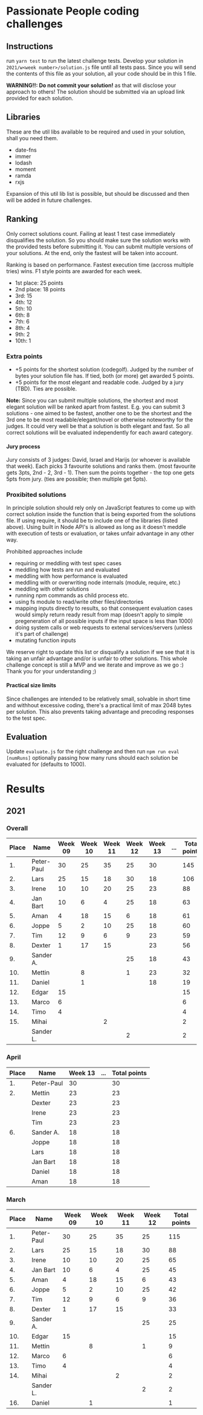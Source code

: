 # Passionate People coding challenges
## Instructions

run `yarn test` to run the latest challenge tests.
Develop your solution in `2021/w<week number>/solution.js` file until all tests pass.
Since you will send the contents of this file as your solution, all your code should be in this 1 file.

**WARNING!!: Do not commit your solution!** as that will disclose your approach to others!
The solution should be submitted via an upload link provided for each solution.

## Libraries

These are the util libs available to be required and used in your solution, shall you need them.

- date-fns
- immer
- lodash
- moment
- ramda
- rxjs

Expansion of this util lib list is possible, but should be discussed and then will be added in future challenges.


## Ranking
Only correct solutions count. Failing at least 1 test case immediately disqualifies the solution.
So you should make sure the solution works with the provided tests before submitting it.
You can submit multiple versions of your solutions. At the end, only the fastest will be taken into account.

Ranking is based on performance. Fastest execution time (accross multiple tries) wins. F1 style points are awarded for each week.
- 1st place: 25 points
- 2nd place: 18 points
- 3rd: 15
- 4th: 12
- 5th: 10
- 6th: 8
- 7th: 6
- 8th: 4
- 9th: 2
- 10th: 1

### Extra points

- +5 points for the shortest solution (codegolf). Judged by the number of bytes your solution file has. If tied, both (or more) get awarded 5 points.
- +5 points for the most elegant and readable code. Judged by a jury (TBD). Ties are possible.

**Note:** Since you can submit multiple solutions, the shortest and most elegant solution will be ranked apart from fastest. E.g. you can submit 3 solutions - one aimed to be fastest, another one to be the shortest and the 3rd one to be most readable/elegant/novel or otherwise noteworthy for the judges. It could very well be that a solution is both elegant and fast. So all correct solutions will be evaluated independently for each award category.

#### Jury process

Jury consists of 3 judges: David, Israel and Harijs (or whoever is available that week).
Each picks 3 favourite solutions and ranks them. (most favourite gets 3pts, 2nd - 2, 3rd - 1).
Then sum the points together - the top one gets 5pts from jury. (ties are possible; then multiple get 5pts).

### Proxibited solutions

In principle solution should rely only on JavaScript features to come up with correct solution inside the function that is being exported from the solutions file.
If using require, it should be to include one of the libraries (listed above). Using built in Node API's is allowed as long as it doesn't meddle with execution of tests or evaluation, or takes unfair advantage in any other way.

Prohibited approaches include
- requiring or meddling with test spec cases
- meddling how tests are run and evaluated
- meddling with how performance is evaluated
- meddling with or overwriting node internals (module, require, etc.)
- meddling with other solutions
- running npm commands as child process etc.
- using fs module to read/write other files/directories
- mapping inputs directly to results, so that consequent evaluation cases would simply return ready result from map (doesn't apply to simple pregeneration of all possible inputs if the input space is less than 1000)
- doing system calls or web requests to extenal services/servers (unless it's part of challenge)
- mutating function inputs

We reserve right to update this list or disqualify a solution if we see that it is taking an unfair advantage and/or is unfair to other solutions.
This whole challenge concept is still a MVP and we iterate and improve as we go :) Thank you for your understanding ;)

#### Practical size limits

Since challenges are intended to be relatively small, solvable in short time and withhout excessive coding, there's a practical limit of max 2048 bytes per solution.
This also prevents taking advantage and precoding responses to the test spec.

## Evaluation

Update `evaluate.js` for the right challenge and then run `npm run eval [numRuns]` optionally passing how many runs should each solution be evaluated for (defaults to 1000).


# Results
## 2021
### Overall

| Place | Name       | Week 09 | Week 10 | Week 11 | Week 12   | Week 13   | ...      | Total points |
|-------|------------|---------|---------|---------|-----------|-----------|----------|--------------|
| 1.    | Peter-Paul | 30      | 25      | 35      | 25        | 30        |          | 145          |
| 2.    | Lars       | 25      | 15      | 18      | 30        | 18        |          | 106          |
| 3.    | Irene      | 10      | 10      | 20      | 25        | 23        |          | 88           |
| 4.    | Jan Bart   | 10      | 6       | 4       | 25        | 18        |          | 63           |
| 5.    | Aman       | 4       | 18      | 15      | 6         | 18        |          | 61           |
| 6.    | Joppe      | 5       | 2       | 10      | 25        | 18        |          | 60           |
| 7.    | Tim        | 12      | 9       | 6       | 9         | 23        |          | 59           |
| 8.    | Dexter     | 1       | 17      | 15      |           | 23        |          | 56           |
| 9.    | Sander A.  |         |         |         | 25        | 18        |          | 43           |
| 10.   | Mettin     |         | 8       |         | 1         | 23        |          | 32           |
| 11.   | Daniel     |         | 1       |         |           | 18        |          | 19           |
| 12.   | Edgar      | 15      |         |         |           |           |          | 15           |
| 13.   | Marco      | 6       |         |         |           |           |          | 6            |
| 14.   | Timo       | 4       |         |         |           |           |          | 4            |
| 15.   | Mihai      |         |         | 2       |           |           |          | 2            |
|       | Sander L.  |         |         |         | 2         |           |          | 2            |


### April


| Place | Name        | Week 13     | ...      | Total points |
|-------|-------------|-------------|----------|--------------|
| 1.    | Peter-Paul  | 30          |          | 30           |
| 2.    | Mettin      | 23          |          | 23           |
|       | Dexter      | 23          |          | 23           |
|       | Irene       | 23          |          | 23           |
|       | Tim         | 23          |          | 23           |
| 6.    | Sander A.   | 18          |          | 18           |
|       | Joppe       | 18          |          | 18           |
|       | Lars        | 18          |          | 18           |
|       | Jan Bart    | 18          |          | 18           |
|       | Daniel      | 18          |          | 18           |
|       | Aman        | 18          |          | 18           |


### March

| Place | Name       | Week 09 | Week 10 | Week 11 | Week 12   | Total points |
|-------|------------|---------|---------|---------|-----------|--------------|
| 1.    | Peter-Paul | 30      | 25      | 35      | 25        | 115          |
| 2.    | Lars       | 25      | 15      | 18      | 30        | 88           |
| 3.    | Irene      | 10      | 10      | 20      | 25        | 65           |
| 4.    | Jan Bart   | 10      | 6       | 4       | 25        | 45           |
| 5.    | Aman       | 4       | 18      | 15      | 6         | 43           |
| 6.    | Joppe      | 5       | 2       | 10      | 25        | 42           |
| 7.    | Tim        | 12      | 9       | 6       | 9         | 36           |
| 8.    | Dexter     | 1       | 17      | 15      |           | 33           |
| 9.    | Sander A.  |         |         |         | 25        | 25           |
| 10.   | Edgar      | 15      |         |         |           | 15           |
| 11.   | Mettin     |         | 8       |         | 1         | 9            |
| 12.   | Marco      | 6       |         |         |           | 6            |
| 13.   | Timo       | 4       |         |         |           | 4            |
| 14.   | Mihai      |         |         | 2       |           | 2            |
|       | Sander L.  |         |         |         | 2         | 2            |
| 16.   | Daniel     |         | 1       |         |           | 1            |
